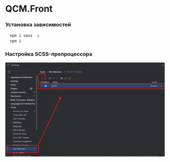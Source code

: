 # QCM.Front

### Установка зависимостей
```bash
  npm i sass -g
  npm i
```
### Настройка SCSS-препроцессора
![settings_scss.png](docs/settings_scss.png)